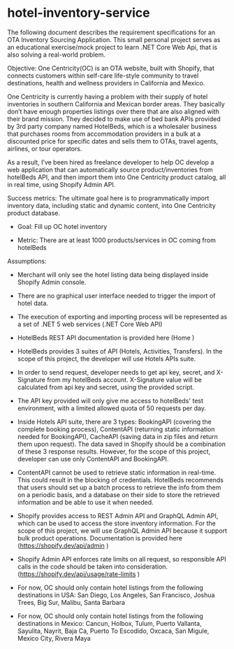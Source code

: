 # hotel-inventory-service

The following document describes the requirement specifications for an OTA Inventory Sourcing Application. This small personal project serves as an educational exercise/mock project to learn .NET Core Web Api, that is also solving a real-world problem.

 

Objective:
One Centricity(OC) is an OTA website, built with Shopify, that connects customers within self-care life-style community to travel destinations, health and wellness providers in California and Mexico. 

One Centricity is currently having a problem with their supply of hotel inventories in southern California and Mexican border areas. They basically don’t have enough properties listings over there that are also aligned with their brand mission. They decided to make use of bed bank APIs provided by 3rd party company named HotelBeds, which is a wholesaler business that purchases rooms from accommodation providers in a bulk at a discounted price for specific dates and sells them to OTAs, travel agents, airlines, or tour operators. 

As a result, I’ve been hired as freelance developer to help OC develop a web application that can automatically source product/inventories from hotelBeds API, and then import them into One Centricity product catalog, all in real time, using Shopify Admin API.

Success metrics:
The ultimate goal here is to programmatically import inventory data, including static and dynamic content, into One Centricity product database. 

- Goal: Fill up OC hotel inventory

- Metric: There are at least 1000 products/services in OC coming from hotelBeds



Assumptions:

- Merchant will only see the hotel listing data being displayed inside Shopify Admin console.

- There are no graphical user interface needed to trigger the import of hotel data.

- The execution of exporting and importing process will be represented as a set of .NET 5 web services (.NET Core Web API)

- HotelBeds REST API documentation is provided here (Home )

- HotelBeds provides 3 suites of API (Hotels, Activities, Transfers). In the scope of this project, the developer will use Hotels APIs suite.

- In order to send request, developer needs to get api key, secret, and X-Signature from my hotelBeds account. X-Signature value will be calculated from api key and secret, using the provided script.

- The API key provided will only give me access to hotelBeds' test environment, with a limited allowed quota of 50 requests per day.

- Inside Hotels API suite, there are 3 types: BookingAPI (covering the complete booking process), ContentAPI (returning static information needed for BookingAPI), CacheAPI (saving data in zip files and return them upon request). The data saved in Shopify should be a combination of these 3 response results. However, for the scope of this project, developer can use only ContentAPI and BookingAPI.

- ContentAPI cannot be used to retrieve static information in real-time. This could result in the blocking of credentials. HotelBeds recommends that users should set up a batch process to retrieve the info from them on a periodic basis, and a database on their side to store the retrieved information and be able to use it when needed.

- Shopify provides access to REST Admin API and GraphQL Admin API, which can be used to access the store inventory information. For the scope of this project, we will use GraphQL Admin API because it support bulk product operations. Documentation is provided here (https://shopify.dev/api/admin )

- Shopify Admin API enforces rate limits on all request, so responsible API calls in the code should be taken into consideration. (https://shopify.dev/api/usage/rate-limits )

- For now, OC should only contain hotel listings from the following destinations in USA: San Diego, Los Angeles, San Francisco, Joshua Trees, Big Sur, Malibu, Santa Barbara
- For now, OC should only contain hotel listings from the following destinations in Mexico: Cancun, Holbox, Tulum, Puerto Vallanta, Sayulita, Nayrit, Baja Ca, Puerto To Escodido, Oxcaca, San Migule, Mexico City, Rivera Maya


 
